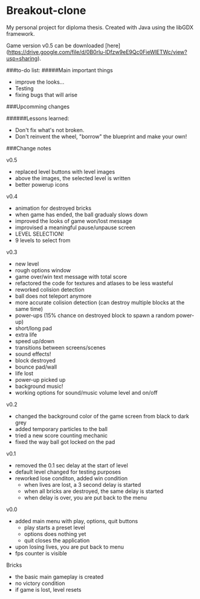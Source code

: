# Breakout-clone
My personal project for diploma thesis. Created with Java using the libGDX framework.

Game version v0.5 can be downloaded [here] (https://drive.google.com/file/d/0B0rlu-lDfzw9eE9Qc0FieWlETWc/view?usp=sharing).

###to-do list: 
#####Main important things
* improve the looks...
* Testing
* fixing bugs that will arise

###Upcomming changes


######Lessons learned:
- Don't fix what's not broken.
- Don't reinvent the wheel, "borrow" the blueprint and make your own!

###Change notes

v0.5
* replaced level buttons with level images
 * above the images, the selected level is written 
* better powerup icons

v0.4
* animation for destroyed bricks
* when game has ended, the ball gradualy slows down
* improved the looks of game won/lost message
* improvised a meaningful pause/unpause screen
* LEVEL SELECTION!
 * 9 levels to select from 

v0.3
* new level
* rough options window
* game over/win text message with total score
* refactored the code for textures and atlases to be less wasteful
* reworked colision detection 
 * ball does not teleport anymore
 * more accurate colision detection (can destroy multiple blocks at the same time)
* power-ups (15% chance on destroyed block to spawn a random power-up)
 * short/long pad
 * extra life
 * speed up/down
* transitions between screens/scenes
* sound effects!
 * block destroyed
 * bounce pad/wall
 * life lost
 * power-up picked up
* background music!
* working options for sound/music volume level and on/off

v0.2
* changed the background color of the game screen from black to dark grey
* added temporary particles to the ball
* tried a new score counting mechanic
* fixed the way ball got locked on the pad

v0.1
* removed the 0.1 sec delay at the start of level
* default level changed for testing purposes
* reworked lose conditon, added win condition
  * when lives are lost, a 3 second delay is started
  * when all bricks are destroyed, the same delay is started
  * when delay is over, you are put back to the menu

v0.0
* added main menu with play, options, quit buttons
  * play starts a preset level
  * options does nothing yet
  * quit closes the application
* upon losing lives, you are put back to menu
* fps counter is visible


Bricks
* the basic main gameplay is created
* no victory condition
* if game is lost, level resets
